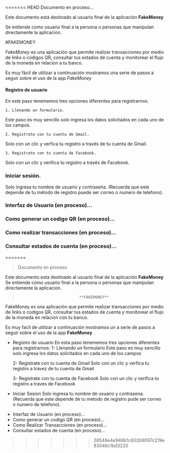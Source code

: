 <<<<<<< HEAD
 Documento en proceso...
>
>
 Este documento  está  destinado al usuario final de la aplicación **FakeMoney**
> 
 Se entiende como usuario final a la persona o personas que manipulan directamente la  aplicacion.  
>
>
 #FAKEMONEY
>
_FakeMoney_ es una aplicación que  permite realizar transacciones por medio de links o códigos QR, consultar tus estados de cuenta y monitorear 
el flujo de la moneda en relacion a tu banco.
>
Es muy  fácil  de utilizar  a continuación  mostramos una serie de pasos a seguir sobre el uso de la app _FakeMoney_ 

#### Registro de usuario
>
En este paso tenememos tres opciones diferentes para registrarnos.
>	
	1. Llenando un formulario.
 Este paso es muy sencillo solo ingresa los datos solicitados en cada uno de los campos.

	2. Registrate con tu cuenta de Gmail.
 Solo con un clic y verfica tu registro a través  de tu cuenta de Gmail.

	3. Registrate con tu cuenta de Facebook.
 Solo con un clic y verifica tu registro  a través  de Facebook. 
>
### Iniciar sesión.
Solo ingresa tu nombre de usuario y  contraseña.
(Recuerda que este depende de tu  método de registro puede ser correo o numero de telefono).	
>
>
### Interfaz de Usuario (en proceso)...
### Como generar un codigo QR (en proceso)...
### Como realizar transacciones (en proceso)...
### Consultar estados de cuenta (en proceso)...
>

=======
> Documento en proceso

>
>
>
 Este documento esta destinado al usuario final de la aplicación **FakeMoney**
 Se entiende como usuario final a la persona o personas que manipulan directamente la aplicacion.  
>
>
>                                **FAKEMONEY**

FakeMoney es una aplicación que  permite realizar transacciones por medio de links o codigos QR, consultar tus estados de cuenta y monitorear 
el flujo de la moneda en relacion con tu banco.
>
>
Es muy facil de utilizar  a continuación  mostramos un a serie de pasos a seguir sobre el uso de la app **FakeMoney** 

- Registro de usuario
En esta paso tenememos tres opciones diferentes para registrarnos:
	1- Llenando un formulario
		Este paso es muy sencillo solo ingresa los datos solicitados en cada uno de los campos

	2- Registrate con tu cuenta de Gmail
		Solo con un clic y verfica tu registro a travez de tu cuenta de Gmail
	
	3- Registrate con tu cuenta de Facebook
		Solo con un clic y verifica tu registro  a traves de Facebook 
>
>
>

- Iniciar Sesion
Solo ingresa tu nombre de usuario y contrasena.
(Recuerda que este depende de tu metodo de registro pude ser correo o numero de telefono).	
>
>
- Interfaz de Usuario (en proceso)...
- Como generar un codigo QR (en proceso)...
- Como Realizar Transacciones (en proceso)...
- Consultar estados de cuenta (en proceso)...
>
>
>
>
>>>>>>> 28548e4e948b1c602b9097c219e83046c1bd3220


